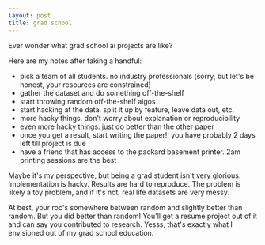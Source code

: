 ```yaml
---
layout: post
title: grad school
---
```


Ever wonder what grad school ai projects are like?

Here are my notes after taking a handful:

* pick a team of all students. no industry professionals (sorry, but let's be
  honest, your resources are constrained)
* gather the dataset and do something off-the-shelf
* start throwing random off-the-shelf algos
* start hacking at the data. split it up by feature, leave data out, etc.
* more hacky things. don't worry about explanation or reproducibility
* even more hacky things. just do better than the other paper
* once you get a result, start writing the paper!! you have probably 2 days
  left till project is due
* have a friend that has access to the packard basement printer. 2am printing
  sessions are the best

Maybe it's my perspective, but being a grad student isn't very glorious. Implementation is hacky. Results are hard to reproduce. The problem is likely a toy problem, and if it's not, real life datasets are very messy.

At best, your roc's somewhere between random and slightly better than random. But you did better than random! You'll get a resume project out of it and can say you contributed to research. Yesss, that's exactly what I envisioned out of my grad school education.
